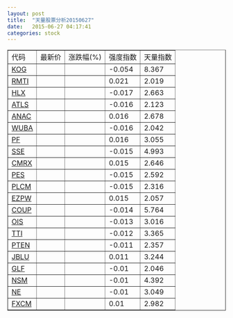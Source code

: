 ```yaml
---
layout: post
title:  "天量股票分析20150627"
date:   2015-06-27 04:17:41
categories: stock
---
```

<script type="text/javascript">
var stockList = []
stockList.push('gb_kog');
stockList.push('gb_rmti');
stockList.push('gb_hlx');
stockList.push('gb_atls');
stockList.push('gb_anac');
stockList.push('gb_wuba');
stockList.push('gb_pf');
stockList.push('gb_sse');
stockList.push('gb_cmrx');
stockList.push('gb_pes');
stockList.push('gb_plcm');
stockList.push('gb_ezpw');
stockList.push('gb_coup');
stockList.push('gb_ois');
stockList.push('gb_tti');
stockList.push('gb_pten');
stockList.push('gb_jblu');
stockList.push('gb_glf');
stockList.push('gb_nsm');
stockList.push('gb_ne');
stockList.push('gb_fxcm');
</script>

<table border="1">
 <tr>
  <td>代码</td>
  <td>最新价</td>
  <td>涨跌幅(%)</td>
 <td>强度指数</td>
 <td>天量指数</td>
</tr>
  <tr id="kog"><td><a href="http://stock.finance.sina.com.cn/usstock/quotes/KOG.html" target="_blank">KOG</a></td><td></td><td></td><td>-0.054</td><td>8.367</td></tr>
  <tr id="rmti"><td><a href="http://stock.finance.sina.com.cn/usstock/quotes/RMTI.html" target="_blank">RMTI</a></td><td></td><td></td><td>0.021</td><td>2.019</td></tr>
  <tr id="hlx"><td><a href="http://stock.finance.sina.com.cn/usstock/quotes/HLX.html" target="_blank">HLX</a></td><td></td><td></td><td>-0.017</td><td>2.663</td></tr>
  <tr id="atls"><td><a href="http://stock.finance.sina.com.cn/usstock/quotes/ATLS.html" target="_blank">ATLS</a></td><td></td><td></td><td>-0.016</td><td>2.123</td></tr>
  <tr id="anac"><td><a href="http://stock.finance.sina.com.cn/usstock/quotes/ANAC.html" target="_blank">ANAC</a></td><td></td><td></td><td>0.016</td><td>2.678</td></tr>
  <tr id="wuba"><td><a href="http://stock.finance.sina.com.cn/usstock/quotes/WUBA.html" target="_blank">WUBA</a></td><td></td><td></td><td>-0.016</td><td>2.042</td></tr>
  <tr id="pf"><td><a href="http://stock.finance.sina.com.cn/usstock/quotes/PF.html" target="_blank">PF</a></td><td></td><td></td><td>0.016</td><td>3.055</td></tr>
  <tr id="sse"><td><a href="http://stock.finance.sina.com.cn/usstock/quotes/SSE.html" target="_blank">SSE</a></td><td></td><td></td><td>-0.015</td><td>4.993</td></tr>
  <tr id="cmrx"><td><a href="http://stock.finance.sina.com.cn/usstock/quotes/CMRX.html" target="_blank">CMRX</a></td><td></td><td></td><td>0.015</td><td>2.646</td></tr>
  <tr id="pes"><td><a href="http://stock.finance.sina.com.cn/usstock/quotes/PES.html" target="_blank">PES</a></td><td></td><td></td><td>-0.015</td><td>2.592</td></tr>
  <tr id="plcm"><td><a href="http://stock.finance.sina.com.cn/usstock/quotes/PLCM.html" target="_blank">PLCM</a></td><td></td><td></td><td>-0.015</td><td>2.316</td></tr>
  <tr id="ezpw"><td><a href="http://stock.finance.sina.com.cn/usstock/quotes/EZPW.html" target="_blank">EZPW</a></td><td></td><td></td><td>0.015</td><td>2.057</td></tr>
  <tr id="coup"><td><a href="http://stock.finance.sina.com.cn/usstock/quotes/COUP.html" target="_blank">COUP</a></td><td></td><td></td><td>-0.014</td><td>5.764</td></tr>
  <tr id="ois"><td><a href="http://stock.finance.sina.com.cn/usstock/quotes/OIS.html" target="_blank">OIS</a></td><td></td><td></td><td>-0.013</td><td>3.016</td></tr>
  <tr id="tti"><td><a href="http://stock.finance.sina.com.cn/usstock/quotes/TTI.html" target="_blank">TTI</a></td><td></td><td></td><td>-0.012</td><td>3.365</td></tr>
  <tr id="pten"><td><a href="http://stock.finance.sina.com.cn/usstock/quotes/PTEN.html" target="_blank">PTEN</a></td><td></td><td></td><td>-0.011</td><td>2.357</td></tr>
  <tr id="jblu"><td><a href="http://stock.finance.sina.com.cn/usstock/quotes/JBLU.html" target="_blank">JBLU</a></td><td></td><td></td><td>0.011</td><td>3.244</td></tr>
  <tr id="glf"><td><a href="http://stock.finance.sina.com.cn/usstock/quotes/GLF.html" target="_blank">GLF</a></td><td></td><td></td><td>-0.01</td><td>2.046</td></tr>
  <tr id="nsm"><td><a href="http://stock.finance.sina.com.cn/usstock/quotes/NSM.html" target="_blank">NSM</a></td><td></td><td></td><td>-0.01</td><td>4.392</td></tr>
  <tr id="ne"><td><a href="http://stock.finance.sina.com.cn/usstock/quotes/NE.html" target="_blank">NE</a></td><td></td><td></td><td>-0.01</td><td>3.049</td></tr>
  <tr id="fxcm"><td><a href="http://stock.finance.sina.com.cn/usstock/quotes/FXCM.html" target="_blank">FXCM</a></td><td></td><td></td><td>0.01</td><td>2.982</td></tr>
</table>
